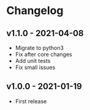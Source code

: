 # Changelog

## v1.1.0 - 2021-04-08

* Migrate to python3
* Fix after core changes
* Add unit tests
* Fix small issues

## v1.0.0 - 2021-01-19

* First release


